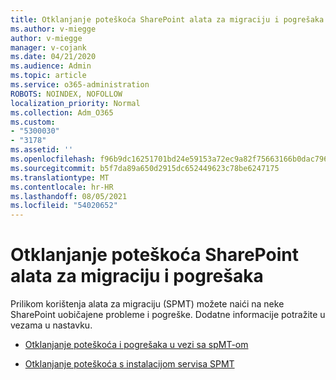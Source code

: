 ```yaml
---
title: Otklanjanje poteškoća SharePoint alata za migraciju i pogrešaka
ms.author: v-miegge
author: v-miegge
manager: v-cojank
ms.date: 04/21/2020
ms.audience: Admin
ms.topic: article
ms.service: o365-administration
ROBOTS: NOINDEX, NOFOLLOW
localization_priority: Normal
ms.collection: Adm_O365
ms.custom:
- "5300030"
- "3178"
ms.assetid: ''
ms.openlocfilehash: f96b9dc16251701bd24e59153a72ec9a82f75663166b0dac796276e6f66c6424
ms.sourcegitcommit: b5f7da89a650d2915dc652449623c78be6247175
ms.translationtype: MT
ms.contentlocale: hr-HR
ms.lasthandoff: 08/05/2021
ms.locfileid: "54020652"
---
```

# <a name="troubleshooting-sharepoint-migration-tool-issues-and-errors"></a>Otklanjanje poteškoća SharePoint alata za migraciju i pogrešaka

Prilikom korištenja alata za migraciju (SPMT) možete naići na neke SharePoint uobičajene probleme i pogreške. Dodatne informacije potražite u vezama u nastavku.

- [Otklanjanje poteškoća i pogrešaka u vezi sa spMT-om](https://docs.microsoft.com/sharepointmigration/troubleshooting-common-spmt-issues)

- [Otklanjanje poteškoća s instalacijom servisa SPMT](https://docs.microsoft.com/sharepointmigration/spmt-install-issues)
